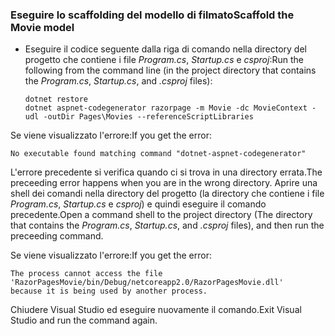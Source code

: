 <a name="scaffold"></a>
### <a name="scaffold-the-movie-model"></a><span data-ttu-id="91f93-101">Eseguire lo scaffolding del modello di filmato</span><span class="sxs-lookup"><span data-stu-id="91f93-101">Scaffold the Movie model</span></span>

* <span data-ttu-id="91f93-102">Eseguire il codice seguente dalla riga di comando nella directory del progetto che contiene i file *Program.cs*, *Startup.cs* e *csproj*:</span><span class="sxs-lookup"><span data-stu-id="91f93-102">Run the following from the command line (in the project directory that contains the *Program.cs*, *Startup.cs*, and *.csproj* files):</span></span>

  ```console
  dotnet restore
  dotnet aspnet-codegenerator razorpage -m Movie -dc MovieContext -udl -outDir Pages\Movies --referenceScriptLibraries
  ```

<span data-ttu-id="91f93-103">Se viene visualizzato l'errore:</span><span class="sxs-lookup"><span data-stu-id="91f93-103">If you get the error:</span></span>
  ```
No executable found matching command "dotnet-aspnet-codegenerator"
  ```

<span data-ttu-id="91f93-104">L'errore precedente si verifica quando ci si trova in una directory errata.</span><span class="sxs-lookup"><span data-stu-id="91f93-104">The preceeding error happens when you are in the wrong directory.</span></span> <span data-ttu-id="91f93-105">Aprire una shell dei comandi nella directory del progetto (la directory che contiene i file *Program.cs*, *Startup.cs* e *csproj*) e quindi eseguire il comando precedente.</span><span class="sxs-lookup"><span data-stu-id="91f93-105">Open a command shell to the project directory (The directory that contains the *Program.cs*, *Startup.cs*, and *.csproj* files), and then run the preceeding command.</span></span>

<span data-ttu-id="91f93-106">Se viene visualizzato l'errore:</span><span class="sxs-lookup"><span data-stu-id="91f93-106">If you get the error:</span></span>
  ```
  The process cannot access the file 
 'RazorPagesMovie/bin/Debug/netcoreapp2.0/RazorPagesMovie.dll' 
  because it is being used by another process.
  ```

<span data-ttu-id="91f93-107">Chiudere Visual Studio ed eseguire nuovamente il comando.</span><span class="sxs-lookup"><span data-stu-id="91f93-107">Exit Visual Studio and run the command again.</span></span>
